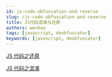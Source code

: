 ```yaml
---
id: js-code-obfuscation-and-reverse
slug: /js-code-obfuscation-and-reverse
title: JS代码混淆与还原
authors: wenhao
tags: [javascript, deobfuscator]
keywords: [javascript, deobfuscator]
---
```


<!-- truncate -->

[JS 代码之还原](/js-code-deobfuscator)

[JS 代码之混淆](/js-code-obfuscator)
